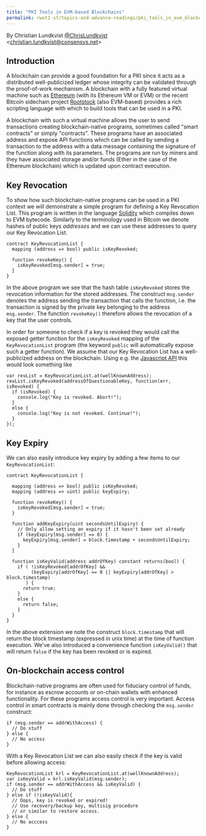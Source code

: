 ```yaml
---
title: "PKI Tools in EVM-based Blockchains"
permalink: rwot1-sf/topics-and-advance-readings/pki_tools_in_evm_blockchains/
--- 
```


By Christian Lundkvist [@ChrisLundkvist](https://twitter.com/chrislundkvist) \<christian.lundkvist@consensys.net\>

## Introduction

A blockchain can provide a good foundation for a PKI since it acts as a distributed well-publicized ledger whose integrity can be validated through the proof-of-work mechanism. A blockchain with a fully featured virtual machine such as [Ethereum][] (with its Ethereum VM or EVM) or the recent Bitcoin sidechain project [Rootstock][] (also EVM-based) provides a rich scripting language with which to build tools that can be used in a PKI.

A blockchain with such a virtual machine allows the user to send transactions creating blockchain-native programs, sometimes called "smart contracts" or simply "contracts". These programs have an associated address and expose API functions which can be called by sending a transaction to the address with a data message containing the signature of the function along with its parameters. The programs are run by miners and they have associated storage and/or funds (Ether in the case of the Ethereum blockchain) which is updated upon contract execution.


## Key Revocation

To show how such blockchain-native programs can be used in a PKI context we will demonstrate a simple program for defining a Key Revocation List. This program is written in the language [Solidity][] which compiles down to EVM bytecode. Similarly to the terminology used in Bitcoin we denote hashes of public keys _addresses_ and we can use these addresses to query our Key Revocation List.

```
contract KeyRevocationList {
  mapping (address => bool) public isKeyRevoked;

  function revokeKey() {
    isKeyRevoked[msg.sender] = true;
  }
}
```

In the above program we see that the hash table `isKeyRevoked` stores the revocation information for the stored addresses. The construct `msg.sender` denotes the address sending the transaction that calls the function, i.e. the transaction is signed by the private key belonging to the address `msg.sender`. The function `revokeKey()` therefore allows the revocation of a key that the user controls.

In order for someone to check if a key is revoked they would call the exposed getter function for the `isKeyRevoked` mapping of the `KeyRevocationList` program (the keyword `public` will automatically expose such a getter function). We assume that our Key Revocation List has a well-publicized address on the blockchain. Using e.g. the [Javascript API][jsapi] this would look something like

```
var revList = KeyRevocationList.at(wellKnownAddress);
revList.isKeyRevoked(addressOfQuestionableKey, function(err, isRevoked) {
  if (isRevoked) {
    console.log("Key is revoked. Abort!");
  }
  else {
    console.log("Key is not revoked. Continue!");
  }
});
```

## Key Expiry

We can also easily introduce key expiry by adding a few items to our `KeyRevocationList`:

```
contract KeyRevocationList {

  mapping (address => bool) public isKeyRevoked;
  mapping (address => uint) public keyExpiry;
	
  function revokeKey() {
    isKeyRevoked[msg.sender] = true;
  }

  function addKeyExpiry(uint secondsUntilExpiry) {
    // Only allow setting an expiry if it hasn't been set already
    if (keyExpiry[msg.sender] == 0) {
      keyExpiry[msg.sender] = block.timestamp + secondsUntilExpiry;
    }
  }

  function isKeyValid(address addrOfKey) constant returns(bool) {
    if ( !isKeyRevoked[addrOfKey] && 
         (keyExpiry[addrOfKey] == 0 || keyExpiry[addrOfKey] > block.timestamp)
       ) {
      return true;
    }
    else {
      return false;
    }
  }
}
```

In the above extension we note the construct `block.timestamp` that will return the block timestamp (expressed in unix time) at the time of function execution. We've also introduced a convenience function `isKeyValid()` that will return `false` if the key has been revoked or is expired.


## On-blockchain access control

Blockchain-native programs are often used for fiduciary control of funds, for instance as escrow accounts or on-chain wallets with enhanced functionality. For these programs access control is very important. Access control in smart contracts is mainly done through checking the `msg.sender` construct:

```
if (msg.sender == addrWithAccess) {
  // Do stuff
} else {
  // No access
}
```

With a Key Revocation List we can also easily check if the key is valid before allowing access:

```
KeyRevocationList krl = KeyRevocationList.at(wellKnownAddress);
var isKeyValid = krl.isKeyValid(msg.sender);
if (msg.sender == addrWithAccess && isKeyValid) {
  // Do stuff
} else if (!isKeyValid){
  // Oops, key is revoked or expired!
  // Use recovery/backup key, multisig procedure 
  // or similar to restore access.
} else {
  // No acccess
}
```

[ethereum]: https://www.ethereum.org
[rootstock]: http://www.rootstock.io
[solidity]: https://github.com/ethereum/wiki/wiki/Solidity-Tutorial
[jsapi]: https://github.com/ethereum/wiki/wiki/JavaScript-API
